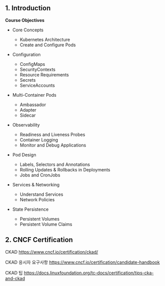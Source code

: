 ## 1. Introduction

**Course Objectives**

- Core Concepts
    - Kubernetes Architecture
    - Create and Configure Pods

- Configuration
    - ConfigMaps
    - SecurityContexts
    - Resource Requirements
    - Secrets
    - ServiceAccounts

- Multi-Container Pods
    - Ambassador
    - Adapter
    - Sidecar

- Observability
    - Readiness and Liveness Probes
    - Container Logging
    - Monitor and Debug Applications

- Pod Design
    - Labels, Selectors and Annotations
    - Rolling Updates & Rollbacks in Deployments
    - Jobs and CronJobs

- Services & Networking
    - Understand Services
    - Network Policies

- State Persistence
    - Persistent Volumes
    - Persistent Volume Claims

## 2. CNCF Certification

CKAD 
<https://www.cncf.io/certification/ckad/>

CKAD 응시자 요구사항
<https://www.cncf.io/certification/candidate-handbook>

CKAD 팁
<https://docs.linuxfoundation.org/tc-docs/certification/tips-cka-and-ckad>
